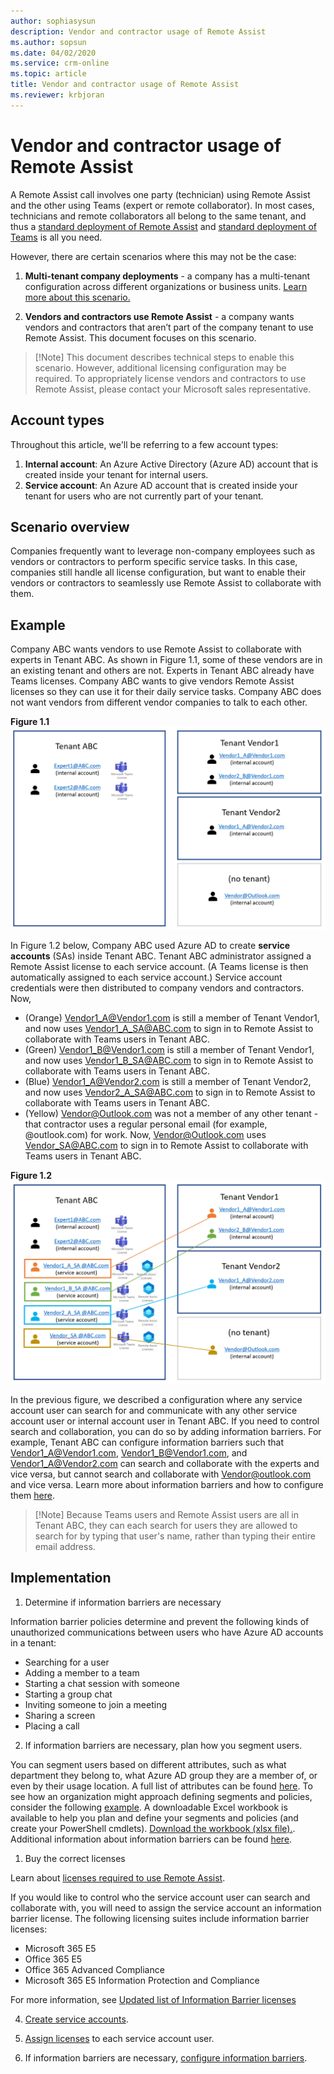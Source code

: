 ```yaml
---
author: sophiasysun
description: Vendor and contractor usage of Remote Assist
ms.author: sopsun
ms.date: 04/02/2020
ms.service: crm-online
ms.topic: article
title: Vendor and contractor usage of Remote Assist
ms.reviewer: krbjoran
---
```


# Vendor and contractor usage of Remote Assist

A Remote Assist call involves one party (technician) using Remote Assist and the other using Teams (expert or remote collaborator).  In most cases, technicians and remote collaborators all belong to the same tenant, and thus a [standard deployment of Remote Assist](deploy-remote-assist.md) and [standard deployment of Teams](set-up-teams.md) is all you need. 

However, there are certain scenarios where this may not be the case: 

1. **Multi-tenant company deployments** - a company has a multi-tenant configuration across different organizations or business units. [Learn more about this scenario.](multi-tenant-deployment.md) 

2. **Vendors and contractors use Remote Assist** - a company wants vendors and contractors that aren’t part of the company tenant to use Remote Assist. This document focuses on this scenario.

> [!Note] This document describes technical steps to enable this scenario. However, additional licensing configuration may be required. To appropriately license vendors and contractors to use Remote Assist, please contact your Microsoft sales representative.

## Account types

Throughout this article, we'll be referring to a few account types: 

1. **Internal account**: An Azure Active Directory (Azure AD) account that is created inside your tenant for internal users.
2. **Service account**: An Azure AD account that is created inside your tenant for users who are not currently part of your tenant.

## Scenario overview

Companies frequently want to leverage non-company employees such as vendors or contractors to perform specific service tasks. In this case, companies still handle all license configuration, but want to enable their vendors or contractors to seamlessly use Remote Assist to collaborate with them. 

## Example

Company ABC wants vendors to use Remote Assist to collaborate with experts in Tenant ABC. As shown in Figure 1.1, some of these vendors are in an existing tenant and others are not. Experts in Tenant ABC already have Teams licenses. Company ABC wants to give vendors Remote Assist licenses so they can use it for their daily service tasks. Company ABC does not want vendors from different vendor companies to talk to each other. 

**Figure 1.1**
![Diagram showing vendors not having any Remote Assist licenses.](media/SA_1.png)

In Figure 1.2 below, Company ABC used Azure AD to create **service accounts** (SAs) inside Tenant ABC. Tenant ABC administrator assigned a Remote Assist license to each service account. (A Teams license is then automatically assigned to each service account.) Service account credentials were then distributed to company vendors and contractors. Now,
* (Orange) Vendor1_A@Vendor1.com is still a member of Tenant Vendor1, and now uses Vendor1_A_SA@ABC.com to sign in to Remote Assist to collaborate with Teams users in Tenant ABC.
* (Green) Vendor1_B@Vendor1.com is still a member of Tenant Vendor1, and now uses Vendor1_B_SA@ABC.com to sign in to Remote Assist to collaborate with Teams users in Tenant ABC.
* (Blue) Vendor1_A@Vendor2.com is still a member of Tenant Vendor2, and now uses Vendor2_A_SA@ABC.com to sign in to Remote Assist to collaborate with Teams users in Tenant ABC.
* (Yellow) Vendor@Outlook.com was not a member of any other tenant - that contractor uses a regular personal email (for example, @outlook.com) for work. Now,  Vendor@Outlook.com uses Vendor_SA@ABC.com to sign in to Remote Assist to collaborate with Teams users in Tenant ABC.

**Figure 1.2**
![Diagram showing Tenant ABC providing a Remote Assist license to users outside of Tenant ABC.](media/SA_2.png)

In the previous figure, we described a configuration where any service account user can search for and communicate with any other service account user or internal account user in Tenant ABC. If you need to control search and collaboration, you can do so by adding information barriers. For example, Tenant ABC can configure information barriers such that Vendor1_A@Vendor1.com, Vendor1_B@Vendor1.com, and Vendor1_A@Vendor2.com can search and collaborate with the experts and vice versa, but cannot search and collaborate with Vendor@outlook.com and vice versa. Learn more about information barriers and how to configure them [here](https://docs.microsoft.com/microsoft-365/compliance/information-barriers?view=o365-worldwide).

>[!Note] Because Teams users and Remote Assist users are all in Tenant ABC, they can each search for users they are allowed to search for by typing that user's name, rather than typing their entire email address.

## Implementation

1. Determine if information barriers are necessary

Information barrier policies determine and prevent the following kinds of unauthorized communications between users who have Azure AD accounts in a tenant:

- Searching for a user
- Adding a member to a team
- Starting a chat session with someone
- Starting a group chat
- Inviting someone to join a meeting
- Sharing a screen
- Placing a call

2. If information barriers are necessary, plan how you segment users. 

You can segment users based on different attributes, such as what department they belong to, what Azure AD group they are a member of, or even by their usage location. A full list of attributes can be found [here](https://docs.microsoft.com/microsoft-365/compliance/information-barriers-attributes?view=o365-worldwide#reference). To see how an organization might approach defining segments and policies, consider the following [example](https://docs.microsoft.com/microsoft-365/compliance/information-barriers-policies?view=o365-worldwide#example-contosos-departments-segments-and-policies). A downloadable Excel workbook is available to help you plan and define your segments and policies (and create your PowerShell cmdlets). [Download the workbook (xlsx file).](https://github.com/MicrosoftDocs/OfficeDocs-O365SecComp/raw/public/SecurityCompliance/media/InfoBarriers-PowerShellGenerator.xlsx). Additional information about information barriers can be found [here](https://docs.microsoft.com/microsoft-365/compliance/information-barriers?view=o365-worldwide).

1. Buy the correct licenses

Learn about [licenses required to use Remote Assist](requirements.md).

If you would like to control who the service account user can search and collaborate with, you will need to assign the service account an information barrier license. The following licensing suites include information barrier licenses:

- Microsoft 365 E5
- Office 365 E5
- Office 365 Advanced Compliance
- Microsoft 365 E5 Information Protection and Compliance

For more information, see [Updated list of Information Barrier licenses](https://docs.microsoft.com/microsoft-365/compliance/information-barriers?view=o365-worldwide#required-licenses-and-permissions)

4. [Create service accounts](https://docs.microsoft.com/azure/active-directory/fundamentals/add-users-azure-active-directory).

5. [Assign licenses](https://docs.microsoft.com/azure/active-directory/fundamentals/license-users-groups) to each service account user. 

6. If information barriers are necessary, [configure information barriers](https://docs.microsoft.com/microsoft-365/compliance/information-barriers-policies?view=o365-worldwide).
